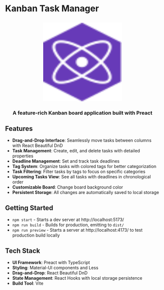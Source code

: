 # Kanban Task Manager

<h2 align="center">
  <img height="256" width="256" src="./src/assets/preact.svg">
</h2>

<h3 align="center">A feature-rich Kanban board application built with Preact</h3>

## Features

- **Drag-and-Drop Interface**: Seamlessly move tasks between columns with React Beautiful DnD
- **Task Management**: Create, edit, and delete tasks with detailed properties
- **Deadline Management**: Set and track task deadlines
- **Tag System**: Organize tasks with colored tags for better categorization
- **Task Filtering**: Filter tasks by tags to focus on specific categories
- **Upcoming Tasks View**: See all tasks with deadlines in chronological order
- **Customizable Board**: Change board background color
- **Persistent Storage**: All changes are automatically saved to local storage

## Getting Started

- `npm start` - Starts a dev server at http://localhost:5173/
- `npm run build` - Builds for production, emitting to `dist/`
- `npm run preview` - Starts a server at http://localhost:4173/ to test production build locally

## Tech Stack

- **UI Framework**: Preact with TypeScript
- **Styling**: Material-UI components and Less
- **Drag-and-Drop**: React Beautiful DnD
- **State Management**: React Hooks with local storage persistence 
- **Build Tool**: Vite
